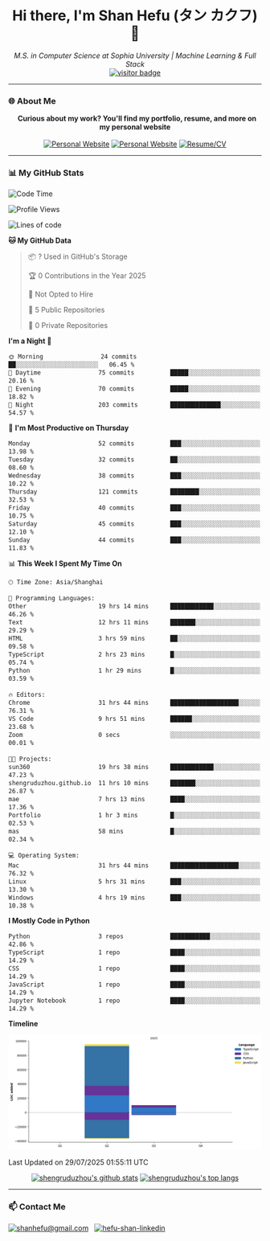 <h1 align="center">
  Hi there, I'm Shan Hefu (タン カクフ) 👋
</h1>

<p align="center">
  <em>M.S. in Computer Science at Sophia University | Machine Learning & Full Stack </em>
  <br />
  <a href="https://github.com/shengruduzhou">
    <img src="https://visitor-badge.laobi.icu/badge?page_id=shengruduzhou.shengruduzhou&left_text=Visitors" alt="visitor badge"/>
  </a>
</p>

---

### 🌐 About Me

<p align="center">
  <b>Curious about my work? You'll find my portfolio, resume, and more on my personal website</b>
  <br><br>
  <a href="http://shengruduzhou.github.io/" target="blank" rel="noreferrer"><img src="https://img.shields.io/badge/Mypage-222222?style=for-the-badge&logo=githubpages&logoColor=white" alt="Personal Website"/></a>
  <a href="https://shanhefu-portfolio.vercel.app/" target="blank" rel="noreferrer"><img src="https://img.shields.io/badge/Portfolio-28a745?style=for-the-badge&logo=google-chrome&logoColor=white" alt="Personal Website"/></a>
  <a href="https://shengruduzhou.github.io/about%20me/2025/06/05/Introduction.html" target="blank" rel="noreferrer"><img src="https://img.shields.io/badge/Resume-d14836?style=for-the-badge&logo=reactiveresume&logoColor=white" alt="Resume/CV"/></a>
</p>
</p>

---

### 📊 My GitHub Stats

<!--START_SECTION:waka-->
![Code Time](http://img.shields.io/badge/Code%20Time-341%20hrs%2020%20mins-blue)

![Profile Views](http://img.shields.io/badge/Profile%20Views-0-blue)

![Lines of code](https://img.shields.io/badge/From%20Hello%20World%20I%27ve%20Written-105.7%20thousand%20lines%20of%20code-blue)

**🐱 My GitHub Data** 

> 📦 ? Used in GitHub's Storage 
 > 
> 🏆 0 Contributions in the Year 2025
 > 
> 🚫 Not Opted to Hire
 > 
> 📜 5 Public Repositories 
 > 
> 🔑 0 Private Repositories 
 > 
**I'm a Night 🦉** 

```text
🌞 Morning                24 commits          ██░░░░░░░░░░░░░░░░░░░░░░░   06.45 % 
🌆 Daytime                75 commits          █████░░░░░░░░░░░░░░░░░░░░   20.16 % 
🌃 Evening                70 commits          █████░░░░░░░░░░░░░░░░░░░░   18.82 % 
🌙 Night                  203 commits         ██████████████░░░░░░░░░░░   54.57 % 
```
📅 **I'm Most Productive on Thursday** 

```text
Monday                   52 commits          ███░░░░░░░░░░░░░░░░░░░░░░   13.98 % 
Tuesday                  32 commits          ██░░░░░░░░░░░░░░░░░░░░░░░   08.60 % 
Wednesday                38 commits          ███░░░░░░░░░░░░░░░░░░░░░░   10.22 % 
Thursday                 121 commits         ████████░░░░░░░░░░░░░░░░░   32.53 % 
Friday                   40 commits          ███░░░░░░░░░░░░░░░░░░░░░░   10.75 % 
Saturday                 45 commits          ███░░░░░░░░░░░░░░░░░░░░░░   12.10 % 
Sunday                   44 commits          ███░░░░░░░░░░░░░░░░░░░░░░   11.83 % 
```


📊 **This Week I Spent My Time On** 

```text
🕑︎ Time Zone: Asia/Shanghai

💬 Programming Languages: 
Other                    19 hrs 14 mins      ████████████░░░░░░░░░░░░░   46.26 % 
Text                     12 hrs 11 mins      ███████░░░░░░░░░░░░░░░░░░   29.29 % 
HTML                     3 hrs 59 mins       ██░░░░░░░░░░░░░░░░░░░░░░░   09.58 % 
TypeScript               2 hrs 23 mins       █░░░░░░░░░░░░░░░░░░░░░░░░   05.74 % 
Python                   1 hr 29 mins        █░░░░░░░░░░░░░░░░░░░░░░░░   03.59 % 

🔥 Editors: 
Chrome                   31 hrs 44 mins      ███████████████████░░░░░░   76.31 % 
VS Code                  9 hrs 51 mins       ██████░░░░░░░░░░░░░░░░░░░   23.68 % 
Zoom                     0 secs              ░░░░░░░░░░░░░░░░░░░░░░░░░   00.01 % 

🐱‍💻 Projects: 
sun360                   19 hrs 38 mins      ████████████░░░░░░░░░░░░░   47.23 % 
shengruduzhou.github.io  11 hrs 10 mins      ███████░░░░░░░░░░░░░░░░░░   26.87 % 
mae                      7 hrs 13 mins       ████░░░░░░░░░░░░░░░░░░░░░   17.36 % 
Portfolio                1 hr 3 mins         █░░░░░░░░░░░░░░░░░░░░░░░░   02.53 % 
mas                      58 mins             █░░░░░░░░░░░░░░░░░░░░░░░░   02.34 % 

💻 Operating System: 
Mac                      31 hrs 44 mins      ███████████████████░░░░░░   76.32 % 
Linux                    5 hrs 31 mins       ███░░░░░░░░░░░░░░░░░░░░░░   13.30 % 
Windows                  4 hrs 19 mins       ███░░░░░░░░░░░░░░░░░░░░░░   10.38 % 
```

**I Mostly Code in Python** 

```text
Python                   3 repos             ███████████░░░░░░░░░░░░░░   42.86 % 
TypeScript               1 repo              ████░░░░░░░░░░░░░░░░░░░░░   14.29 % 
CSS                      1 repo              ████░░░░░░░░░░░░░░░░░░░░░   14.29 % 
JavaScript               1 repo              ████░░░░░░░░░░░░░░░░░░░░░   14.29 % 
Jupyter Notebook         1 repo              ████░░░░░░░░░░░░░░░░░░░░░   14.29 % 
```



**Timeline**

![Lines of Code chart](https://raw.githubusercontent.com/shengruduzhou/shengruduzhou/main/assets/bar_graph.png)


 Last Updated on 29/07/2025 01:55:11 UTC
<!--END_SECTION:waka-->

<p align="center">
  <a href="https://github.com/shengruduzhou" target="_blank" rel="noreferrer">
    <a href="https://github.com/shengruduzhou" target="blank"><img src="https://github-readme-stats.vercel.app/api?username=shengruduzhou&show_icons=true&locale=en&theme=tokyonight&count_private=true" alt="shengruduzhou's github stats"/></a>
    <a href="https://github.com/shengruduzhou" target="blank"><img src="https://github-readme-stats.vercel.app/api/top-langs/?username=shengruduzhou&layout=compact&locale=en&theme=tokyonight" alt="shengruduzhou's top langs"/></a>
  </a>
</p>

---

### 📫 Contact Me

<p align="left">
  <a href="mailto:shanhefu@gmail.com" target="blank"><img align="center" src="https://img.shields.io/badge/Gmail-D14836?style=for-the-badge&logo=gmail&logoColor=white" alt="shanhefu@gmail.com" /></a>
  <a href="https://linkedin.com/in/hefu-shan-054b24361/" target="blank"><img align="center" src="https://img.shields.io/badge/LinkedIn-0077B5?style=for-the-badge&logo=linkedin&logoColor=white" alt="hefu-shan-linkedin" /></a>
</p>
